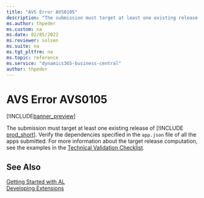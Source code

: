 ```yaml
---
title: "AVS Error AVS0105"
description: "The submission must target at least one existing release of Business Central. Verify the dependencies specified in the app.json of all the apps submitted."
ms.author: thpeder
ms.custom: na
ms.date: 02/05/2022
ms.reviewer: solsen
ms.suite: na
ms.tgt_pltfrm: na
ms.topic: reference
ms.service: "dynamics365-business-central"
author: thpeder
---
```


# AVS Error AVS0105

[!INCLUDE[banner_preview](../includes/banner_preview.md)]

The submission must target at least one existing release of [!INCLUDE [prod_short](../includes/prod_short.md)]. Verify the dependencies specified in the `app.json` file of all the apps submitted. For more information about the target release computation, see the examples in the [Technical Validation Checklist](../devenv-checklist-submission.md).

## See Also

[Getting Started with AL](../devenv-get-started.md)  
[Developing Extensions](../devenv-dev-overview.md)  